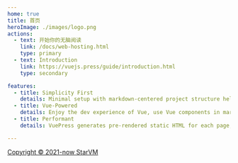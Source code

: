 ```yaml
---
home: true
title: 首页
heroImage: ./images/logo.png
actions:
  - text: 开始你的无脑阅读
    link: /docs/web-hosting.html
    type: primary
  - text: Introduction
    link: https://vuejs.press/guide/introduction.html
    type: secondary

features:
  - title: Simplicity First
    details: Minimal setup with markdown-centered project structure helps you focus on writing.
  - title: Vue-Powered
    details: Enjoy the dev experience of Vue, use Vue components in markdown, and develop custom themes with Vue.
  - title: Performant
    details: VuePress generates pre-rendered static HTML for each page, and runs as an SPA once a page is loaded.

---
```


<div class="container" data-v-e315a0ad="">
  <p class="copyright" data-v-e315a0ad="">
    <a rel="license" href="http://cloud.starvm.cn/">
      Copyright © 2021-now StarVM
    </a>
  </p>
</div>

[default-theme-home]: https://vuejs.press/reference/default-theme/frontmatter.html#home-page

